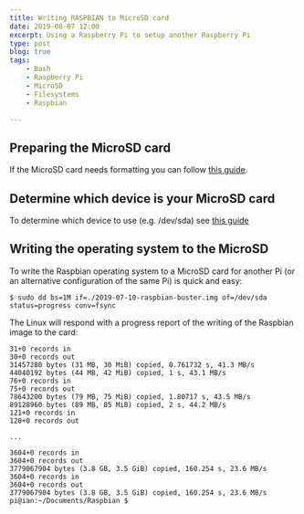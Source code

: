 ```yaml
---
title: Writing RASPBIAN to MicroSD card
date: 2019-08-07 12:00
excerpt: Using a Raspberry Pi to setup another Raspberry Pi
type: post
blog: true
tags:
    - Bash
    - Raspberry Pi
    - MicroSD
    - Filesystems
    - Raspbian

---
```



## Preparing the MicroSD card

If the MicroSD card needs formatting you can follow [this guide](/blog/2019-08-07_format_microsd_on_raspberry_pi.html). 


## Determine which device is your MicroSD card

To determine which device to use (e.g. /dev/sda) see [this guide](/blog/2019-08-07_format_microsd_on_raspberry_pi.html#working-out-which-drive-is-your-microsd-card)

## Writing the operating system to the MicroSD

To write the Raspbian operating system to a MicroSD card for another Pi (or an alternative configuration of the same Pi) is quick and easy:


```
$ sudo dd bs=1M if=./2019-07-10-raspbian-buster.img of=/dev/sda status=progress conv=fsync
```

The Linux will respond with a progress report of the writing of the Raspbian image to the card:

```
31+0 records in
30+0 records out
31457280 bytes (31 MB, 30 MiB) copied, 0.761732 s, 41.3 MB/s
44040192 bytes (44 MB, 42 MiB) copied, 1 s, 43.1 MB/s
76+0 records in
75+0 records out
78643200 bytes (79 MB, 75 MiB) copied, 1.80717 s, 43.5 MB/s
89128960 bytes (89 MB, 85 MiB) copied, 2 s, 44.2 MB/s
121+0 records in
120+0 records out

...

3604+0 records in
3604+0 records out
3779067904 bytes (3.8 GB, 3.5 GiB) copied, 160.254 s, 23.6 MB/s
3604+0 records in
3604+0 records out
3779067904 bytes (3.8 GB, 3.5 GiB) copied, 160.254 s, 23.6 MB/s
pi@ian:~/Documents/Raspbian $ 
```



